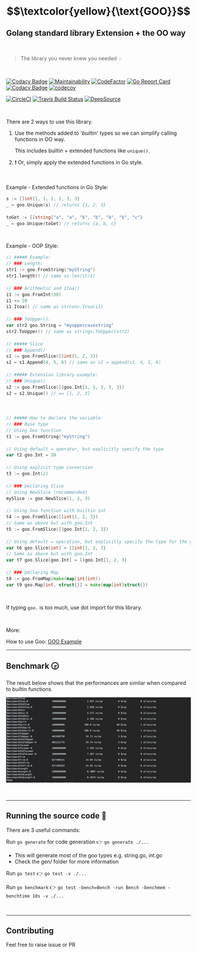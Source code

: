 # $$\textcolor{yellow}{\text{GOO}}$$

## **G**olang standard library Extension + the **OO** way

<br>

> The library you never knew you needed :bulb:

<br>

[![Codacy Badge](https://app.codacy.com/project/badge/Grade/26b98e19151f471fbd3729dbbe56c2d8)](https://www.codacy.com/gh/TimothyL96/goo/dashboard?utm_source=github.com&amp;utm_medium=referral&amp;utm_content=TimothyL96/goo&amp;utm_campaign=Badge_Grade)
[![Maintainability](https://api.codeclimate.com/v1/badges/bbc9b7ccb927732ec239/maintainability)](https://codeclimate.com/github/TimothyL96/goo/maintainability)
[![CodeFactor](https://www.codefactor.io/repository/github/timothyl96/goo/badge)](https://www.codefactor.io/repository/github/timothyl96/goo)
[![Go Report Card](https://goreportcard.com/badge/github.com/timothyl96/goo)](https://goreportcard.com/report/github.com/timothyl96/goo)
[![Codacy Badge](https://app.codacy.com/project/badge/Coverage/26b98e19151f471fbd3729dbbe56c2d8)](https://www.codacy.com/gh/TimothyL96/goo/dashboard?utm_source=github.com&utm_medium=referral&utm_content=TimothyL96/goo&utm_campaign=Badge_Coverage)
[![codecov](https://codecov.io/gh/TimothyL96/goo/branch/master/graph/badge.svg?token=o61pQVm2m9)](https://codecov.io/gh/TimothyL96/goo)

[![CircleCI](https://dl.circleci.com/status-badge/img/gh/TimothyL96/goo/tree/master.svg?style=shield)](https://dl.circleci.com/status-badge/redirect/gh/TimothyL96/goo/tree/master)
[![Travis Build Status](https://app.travis-ci.com/TimothyL96/goo.svg?branch=master)](https://app.travis-ci.com/TimothyL96/goo)
[![DeepSource](https://deepsource.io/gh/TimothyL96/goo.svg/?label=active+issues&show_trend=true&token=lc6AhgyQ_EjizXaVrr2ehW_K)](https://deepsource.io/gh/TimothyL96/goo/?ref=repository-badge)

<br>

There are 2 ways to use this library.

1. Use the methods added to '_builtin_' types so we can simplify calling functions in OO way.

    This includes builtin + extended functions like `unique()`.

 2. :exclamation: Or, simply apply the extended functions in Go style.

<br>

Example - Extended functions in Go Style:

```Go
s := []int{1, 1, 1, 2, 3, 3}
_ = goo.Unique(s) // returns {1, 2, 3}

toGet := []string{"a", "a", "b", "b", "b", "b", "c"}
_ = goo.Unique(toGet) // returns {a, b, c}
```

<br>

Example - OOP Style:

```Go
// ##### Example:
// ### Length:
str1 := goo.FromString("myString")
str1.length() // same as len(str1)

// ### Arithmetic and Itoa()
i1 := goo.FromInt(30)
i1 += 20
i1.Itoa() // same as strconv.Itoa(i1)

// ### ToUpper():
var str2 goo.String = "myuppercasestring"
str2.ToUpper() // same as strings.ToUpper(str2)

// ##### Slice
// ### Append()
s1 := goo.FromSlice([]int{1, 2, 3})
s1 = s1.Append(4, 5, 6) // same as s1 = append(s1, 4, 5, 6)

// ##### Extension library example:
// ### Unique()
s2 := goo.FromSlice([]goo.Int{1, 1, 2, 3, 3})
s2 = s2.Unique() // == [1, 2, 3]



// ##### How to declare the variable:
// ### Base type
// Using Goo function
t1 := goo.FromString("myString")

// Using default = operator, but explicitly specify the type
var t2 goo.Int = 30

// Using explicit type conversion
t3 := goo.Int(2) 

// ### Declaring Slice
// Using NewSlice (recommended)
mySlice := goo.NewSlice(1, 2, 3)

// Using Goo function with builtin int
t4 := goo.FromSlice([]int{1, 2, 3})
// Same as above but with goo.Int
t5 := goo.FromSlice([]goo.Int{1, 2, 3})

// Using default = operation, but explicitly specify the type for the generic
var t6 goo.Slice[int] = []int{1, 2, 3}
// Same as above but with goo.Int
var t7 goo.Slice[goo.Int] = []goo.Int{1, 2, 3}

// ### Declaring Map
t8 := goo.FromMap(make(map[int]int))
var t9 goo.Map[int, struct{}] = make(map[int]struct{})

```

<br>

If typing `goo.` is too much, use dot import for this library.

<br>

More:

How to use Goo:
[GOO Example](https://github.com/TimothyL96/goo-example)

---  

## <b>Benchmark</b> :clock330:

The result below shows that the performances are similar when compared to builtin functions.

![Benchmarking result](https://github.com/TimothyL96/goo/blob/master/images/benchmark.jpg?raw=true)

<br>

---  

## <b>Running the source code</b> :runner:

There are 3 useful commands: 

Run `go generate` for code generation :point_right: `go generate ./...`
    
- This will generate most of the goo types e.g. string.go, int.go
- Check the gen/ folder for more information

Run `go test` :point_right: `go test -v ./...`

Run `go benchmark` :point_right: `go test -bench=Bench -run Bench -benchmem -benchtime 10s -v ./...`

<br>

---  

## <b>Contributing</b>
Feel free to raise issue or PR
